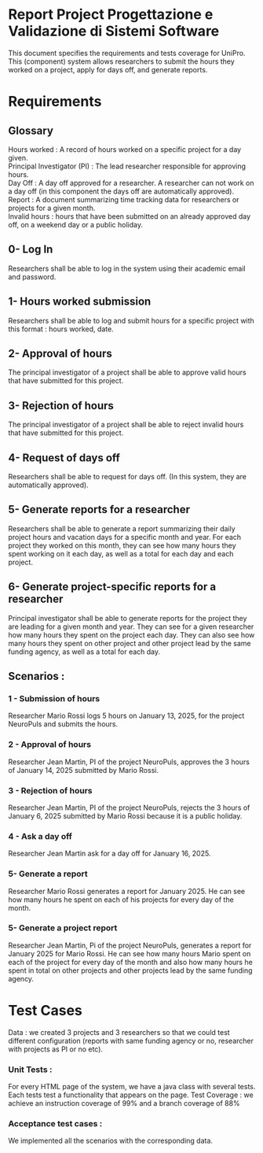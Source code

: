 # Report Project Progettazione e Validazione di Sistemi Software

This document specifies the requirements and tests coverage for UniPro. This (component) system allows researchers to submit the hours they worked on a project, apply for days off, and generate reports. 

# Requirements

## Glossary
Hours worked : A record of hours worked on a specific project for a day given.  
Principal Investigator (PI) : The lead researcher responsible for approving hours.  
Day Off : A day off approved for a researcher. A researcher can not work on a day off (in this component the days off are automatically approved).  
Report : A document summarizing time tracking data for researchers or projects for a given month.  
Invalid hours : hours that have been submitted on an already approved day off, on a weekend day or a public holiday.   

## 0- Log In
Researchers shall be able to log in the system using their academic email and password.

## 1- Hours worked submission

Researchers shall be able to log and submit hours for a specific project with this format : hours worked, date. 

## 2- Approval of hours

The principal investigator of a project shall be able to approve valid hours that have submitted for this project.

## 3- Rejection of hours

The principal investigator of a project shall be able to reject invalid hours that have submitted for this project.

## 4- Request of days off

Researchers shall be able to request for days off. (In this system, they are automatically approved).

## 5- Generate reports for a researcher

Researchers shall be able to generate a report summarizing their daily project hours and vacation days for a specific month and year. For each project they worked on this month, they can see how many hours they spent working on it each day, as well as a total for each day and each project.

## 6- Generate project-specific reports for a researcher

Principal investigator shall be able to generate reports for the project they are leading for a given month and year. They can see for a given researcher how many hours they spent on the project each day. They can also see how many hours they spent on other project and other project lead by the same funding agency, as well as a total for each day.

## Scenarios :

### 1 - Submission of hours 
Researcher Mario Rossi logs 5 hours on January 13, 2025, for the project NeuroPuls and submits the hours.

### 2 - Approval of hours 
Researcher Jean Martin, PI of the project NeuroPuls, approves the 3 hours of January 14, 2025 submitted by Mario Rossi.

### 3 - Rejection of hours 
Researcher Jean Martin, PI of the project NeuroPuls, rejects the 3 hours of January 6, 2025 submitted by Mario Rossi because it is a public holiday.

### 4 - Ask a day off
Researcher Jean Martin ask for a day off for January 16, 2025.

### 5- Generate a report
Researcher Mario Rossi generates a report for January 2025. He can see how many hours he spent on each of his projects for every day of the month.

### 5- Generate a project report
Researcher Jean Martin, Pi of the project NeuroPuls, generates a report for January 2025 for Mario Rossi. He can see how many hours Mario spent on each of the project for every day of the month and also how many hours he spent in total on other projects and other projects lead by the same funding agency.


# Test Cases
Data : we created 3 projects and 3 researchers so that we could test different configuration (reports with same funding agency or no, researcher with projects as PI or no etc).
### Unit Tests :
For every HTML page of the system, we have a java class with several tests. Each tests test a functionality that appears on the page.
Test Coverage : we achieve an instruction coverage of 99% and a branch coverage of 88%
### Acceptance test cases :

We implemented all the scenarios with the corresponding data.
